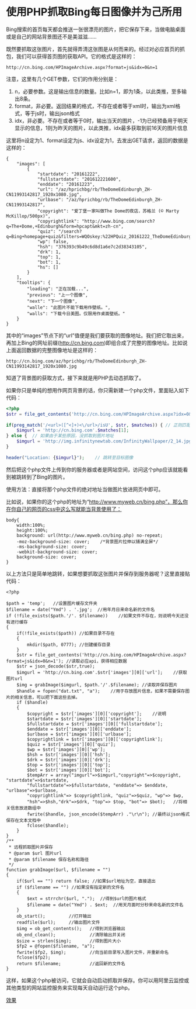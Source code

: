 # 使用PHP抓取Bing每日图像并为己所用
Bing搜索的首页每天都会推送一张很漂亮的图片，把它保存下来，当做电脑桌面或是自己的网站背景图还不是美滋滋……

既然要抓取这张图片，首先就得弄清这张图是从何而来的。经过对必应首页的抓包，我们可以获得首页图的获取API。它的格式是这样的：

```
http://cn.bing.com/HPImageArchive.aspx?format=js&idx=0&n=1
```
注意，这里有几个GET参数，它们的作用分别是：

1. n，必要参数。这是输出信息的数量。比如n=1，即为1条，以此类推，至多输出8条。
2. format，非必要。返回结果的格式，不存在或者等于xml时，输出为xml格式，等于js时，输出json格式
3. idx，非必要。不存在或者等于0时，输出当天的图片，-1为已经预备用于明天显示的信息，1则为昨天的图片，以此类推，idx最多获取到前16天的图片信息

这里将n设定为1、format设定为js、idx设定为1，去发出GET请求，返回的数据是这样的：

```
{
    "images": [
        {
            "startdate": "20161222",
            "fullstartdate": "201612221600",
            "enddate": "20161223",
            "url": "/az/hprichbg/rb/TheDomeEdinburgh_ZH-CN11993142817_1920x1080.jpg",
            "urlbase": "/az/hprichbg/rb/TheDomeEdinburgh_ZH-CN11993142817",
            "copyright": "爱丁堡一家叫做The Dome的夜店，苏格兰 (© Marty McKillop/500px)",
            "copyrightlink": "http://www.bing.com/search?q=The+Dome,+Edinburgh&form=hpcapt&mkt=zh-cn",
            "quiz": "/search?q=Bing+homepage+quiz&filters=WQOskey:%22HPQuiz_20161222_TheDomeEdinburgh%22&FORM=HPQUIZ",
            "wp": false,
            "hsh": "376393c9b49c6d8d1a6e7c2d38343105",
            "drk": 1,
            "top": 1,
            "bot": 1,
            "hs": []
        }
    ],
    "tooltips": {
        "loading": "正在加载...",
        "previous": "上一个图像",
        "next": "下一个图像",
        "walle": "此图片不能下载用作壁纸。",
        "walls": "下载今日美图。仅限用作桌面壁纸。"
    }
}
```
其中的“images”节点下的“url”值便是我们要获取的图像地址。我们把它取出来，再加上Bing的网址前缀(http://cn.bing.com)即组合成了完整的图像地址。比如说上面返回数据的完整图像地址是这样的：

```
http://cn.bing.com/az/hprichbg/rb/TheDomeEdinburgh_ZH-CN11993142817_1920x1080.jpg
```
知道了背景图的获取方式，接下来就是用PHP去动态抓取了。

如果你只是单纯的想用作网页背景的话，你只需新建一个php文件，里面贴入如下代码：

```php
<?php
$str = file_get_contents('http://cn.bing.com/HPImageArchive.aspx?idx=0&n=1');   // 从bing获取数据
 
if(preg_match('/<url>([^<]+)<\/url>/isU', $str, $matches)) { // 正则匹配抓取图片url
    $imgurl = 'http://cn.bing.com'.$matches[1];
} else {  // 如果由于某些原因，没抓取到图片地址
    $imgurl = 'http://img.infinitynewtab.com/InfinityWallpaper/2_14.jpg'; // 使用默认的图像(默认图像链接可修改为自己的)
}
 
header("Location: {$imgurl}");    // 跳转至目标图像
```
然后把这个php文件上传到你的服务器或者是网站空间，访问这个php应该就能看到被跳转到了Bing的图片。

使用方法：直接将那个php文件的绝对地址当做图片放进网页中即可。

比如说，如果你的这个php的地址为“http://www.myweb.cn/bing.php”，那么你在你自己的网页的css中这么写就能当背景使用了：
```
body{
    width:100%;
    height:100%;
    background: url(http://www.myweb.cn/bing.php) no-repeat;
    -moz-background-size: cover;    /*背景图片拉伸以铺满全屏*/
    -ms-background-size: cover;
    -webkit-background-size: cover;
    background-size: cover;
}
```
以上方法只是简单地跳转，如果想要抓取这张图片并保存到服务器呢？这里直接贴代码：
```
<?php

$path = 'temp';   //设置图片缓存文件夹
$filename = date("Ymd") . '.jpg';  //用年月日来命名新的文件名
if (!file_exists($path.'/'. $filename))    //如果文件不存在，则说明今天还没有进行缓存
{
    if(!file_exists($path)) //如果目录不存在
    {
        mkdir($path, 0777); //创建缓存目录
    }
    $str = file_get_contents('http://cn.bing.com/HPImageArchive.aspx?format=js&idx=0&n=1'); //读取必应api，获得相应数据
    $str = json_decode($str,true);
    $imgurl = 'http://cn.bing.com'.$str['images'][0]['url'];    //获取图片url
    $img = grabImage($imgurl, $path.'/'.$filename); //读取并保存图片
    $handle = fopen("dat.txt", "a");    //用于存放图片信息，如果不需要保存图片的相关信息，可以把下面这些去掉。
    if ($handle)
    {
        $copyright = $str['images'][0]['copyright'];    //说明
        $startdate = $str['images'][0]['startdate'];
        $fullstartdate = $str['images'][0]['fullstartdate'];
        $enddate = $str['images'][0]['enddate'];
        $urlbase = $str['images'][0]['urlbase'];
        $copyrightlink = $str['images'][0]['copyrightlink'];
        $quiz = $str['images'][0]['quiz'];
        $wp = $str['images'][0]['wp'];
        $hsh = $str['images'][0]['hsh'];
        $drk = $str['images'][0]['drk'];
        $top = $str['images'][0]['top'];
        $bot = $str['images'][0]['bot'];
        $tempArr = array("imgurl"=>$imgurl,"copyright"=>$copyright, "startdate"=>$startdate,
        "fullstartdate"=>$fullstartdate, "enddate"=> $enddate, "urlbase"=>$urlbase,
        "copyrightlink"=> $copyrightlink, "quiz"=>$quiz, "wp"=> $wp,
        "hsh"=>$hsh,"drk"=>$drk, "top"=> $top, "bot"=> $bot);   //将相关信息放进数组中
        fwrite($handle, json_encode($tempArr) ."\r\n"); //最终以json格式保存在文本文档中
        fclose($handle);
    }
}
/**
 * 远程抓取图片并保存
 * @param $url 图片url
 * @param $filename 保存名称和路径
 */
function grabImage($url, $filename = "")
{
    if($url == "") return false; //如果$url地址为空，直接退出
    if ($filename == "") //如果没有指定新的文件名
    {
        $ext = strrchr($url, ".");  //得到$url的图片格式
        $filename = date("Ymd") . $ext;  //用天月面时分秒来命名新的文件名
    }
    ob_start();         //打开输出
    readfile($url);     //输出图片文件
    $img = ob_get_contents();   //得到浏览器输出
    ob_end_clean();             //清除输出并关闭
    $size = strlen($img);       //得到图片大小
    $fp2 = @fopen($filename, "a");
    fwrite($fp2, $img);         //向当前目录写入图片文件，并重新命名
    fclose($fp2);
    return $filename;           //返回新的文件名
}
```
这样，如果这个php被访问，它就会自动启动抓取并保存。你可以用阿里云监控或其他类型的网站监控服务来实现每天自动运行这个php。

[效果](/word/4/in.html)
